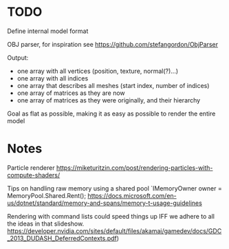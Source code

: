 # TODO
Define internal model format

OBJ parser, for inspiration see
https://github.com/stefangordon/ObjParser

Output:
- one array with all vertices (position, texture, normal(?)...)
- one array with all indices 
- one array that describes all meshes (start index, number of indices)
- one array of matrices as they are now
- one array of matrices as they were originally, and their hierarchy

Goal as flat as possible, making it as easy as possible to render the entire model

# Notes
Particle renderer
https://miketuritzin.com/post/rendering-particles-with-compute-shaders/

Tips on handling raw memory using a shared pool `IMemoryOwner<char> owner = MemoryPool<char>.Shared.Rent();
https://docs.microsoft.com/en-us/dotnet/standard/memory-and-spans/memory-t-usage-guidelines

Rendering with command lists could speed things up IFF we adhere to all the ideas in that slideshow.
https://developer.nvidia.com/sites/default/files/akamai/gamedev/docs/GDC_2013_DUDASH_DeferredContexts.pdf)